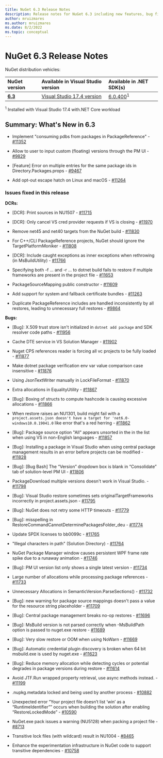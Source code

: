 ```yaml
---
title: NuGet 6.3 Release Notes
description: Release notes for NuGet 6.3 including new features, bug fixes, and DCRs.
author: mruizmares
ms.author: mruizmares
ms.date: 8/2/2022
ms.topic: conceptual
---
```


# NuGet 6.3 Release Notes

NuGet distribution vehicles:

| NuGet version | Available in Visual Studio version | Available in .NET SDK(s) |
|:---|:---|:---|
| [**6.3**](https://nuget.org/downloads) | [Visual Studio 17.4 version <VSVersion>](https://visualstudio.microsoft.com/downloads/) | [6.0.400](https://dotnet.microsoft.com/download/dotnet-core/<SDKMajorMinorVersionOnly>)<sup>1</sup> |

<sup>1</sup> Installed with Visual Studio 17.4 with.NET Core workload

## Summary: What's New in 6.3

* Implement "consuming pdbs from packages in PackageReference" - [#11352](https://github.com/NuGet/Home/issues/11352)

* Allow to user to input custom (floating) versions through the PM UI - [#9829](https://github.com/NuGet/Home/issues/9829)

* [Feature] Error on multiple entries for the same package ids in Directory.Packages.props - [#9467](https://github.com/NuGet/Home/issues/9467)

* Add opt-out escape hatch on Linux and macOS - [#11264](https://github.com/NuGet/Home/issues/11264)

### Issues fixed in this release

**DCRs:**

* [DCR]: Print sources in NU1507 - [#11715](https://github.com/NuGet/Home/issues/11715)

* [DCR]: Only cancel VS cred provider requests if VS is closing - [#11970](https://github.com/NuGet/Home/issues/11970)

* Remove net45 and net40 targets from the NuGet build - [#11830](https://github.com/NuGet/Home/issues/11830)

* For C++/CLI PackageReference projects, NuGet should ignore the TargetPlatformMoniker - [#11808](https://github.com/NuGet/Home/issues/11808)

* [DCR]: Include caught exceptions as inner exceptions when rethrowing (in MsBuildUtility) - [#11766](https://github.com/NuGet/Home/issues/11766)

* Specifying both -f ... and -r ... to dotnet build fails to restore if multiple frameworks are present in the project file - [#11653](https://github.com/NuGet/Home/issues/11653)

* PackageSourceMapping public constructor - [#11609](https://github.com/NuGet/Home/issues/11609)

* Add support for system and fallback certificate bundles - [#11263](https://github.com/NuGet/Home/issues/11263)

* Duplicate PackageReference includes are handled inconsistently by all restores, leading to unnecessary full restores - [#9864](https://github.com/NuGet/Home/issues/9864)

**Bugs:**

* [Bug]:  X.509 trust store isn't initialized in `dotnet add package` and SDK resolver code paths - [#11956](https://github.com/NuGet/Home/issues/11956)

* Cache DTE service in VS Solution Manager - [#11902](https://github.com/NuGet/Home/issues/11902)

* Nuget CPS references reader is forcing all vc projects to be fully loaded - [#11877](https://github.com/NuGet/Home/issues/11877)

* Make dotnet package verification env var value comparison case insensitive - [#11876](https://github.com/NuGet/Home/issues/11876)

* Using JsonTextWriter manually in LockFileFormat - [#11870](https://github.com/NuGet/Home/issues/11870)

* Extra allocations in EqualityUtility - [#11867](https://github.com/NuGet/Home/issues/11867)

* [Bug]: Boxing of structs to compute hashcode is causing excessive allocations - [#11866](https://github.com/NuGet/Home/issues/11866)

* When restore raises an NU1301, build might fail with a `project.assets.json doesn't have a target for 'net6.0-windows10.0.19041.0` like error that's a red herring - [#11862](https://github.com/NuGet/Home/issues/11862)

* [Bug]: Package source option "All" appears unsorted in the in the list when using VS in non-English languages - [#11857](https://github.com/NuGet/Home/issues/11857)

* [Bug]: Installing a package in Visual Studio when using central package management results in an error before projects can be modified - [#11828](https://github.com/NuGet/Home/issues/11828)

* [Bug]: [Bug Bash] The “Version” dropdown box is blank in “Consolidate” tab of solution-level PM UI - [#11806](https://github.com/NuGet/Home/issues/11806)

* PackageDownload multiple versions doesn't work in Visual Studio.  - [#11798](https://github.com/NuGet/Home/issues/11798)

* [Bug]: Visual Studio restore sometimes sets originalTargetFrameworks incorrectly in project.assets.json - [#11795](https://github.com/NuGet/Home/issues/11795)

* [Bug]: NuGet does not retry some HTTP timeouts - [#11779](https://github.com/NuGet/Home/issues/11779)

* [Bug]: misspelling in RestoreCommandCannotDeterminePackagesFolder_deu - [#11774](https://github.com/NuGet/Home/issues/11774)

* Update SPDX licenses to bb0099c - [#11765](https://github.com/NuGet/Home/issues/11765)

* "Illegal characters in path" (Solution Directory) - [#11764](https://github.com/NuGet/Home/issues/11764)

* NuGet Package Manager window causes persistent WPF frame rate spike due to a runaway animation - [#11746](https://github.com/NuGet/Home/issues/11746)

* [Bug]: PM UI version list only shows a single latest version - [#11734](https://github.com/NuGet/Home/issues/11734)

* Large number of allocations while processing package references - [#11733](https://github.com/NuGet/Home/issues/11733)

* Unnecessary Allocations in SemanticVersion.ParseSections() - [#11732](https://github.com/NuGet/Home/issues/11732)

* [Bug]: new warning for package source mappings doesn't pass a value for the resource string placeholder - [#11709](https://github.com/NuGet/Home/issues/11709)

* [Bug]: Central package management breaks no-op restores - [#11696](https://github.com/NuGet/Home/issues/11696)

* [Bug]: MsBuild version is not parsed correctly when -MsBuildPath option is passed to nuget.exe restore - [#11689](https://github.com/NuGet/Home/issues/11689)

* [Bug]: Very slow restore or OOM when using NoWarn - [#11669](https://github.com/NuGet/Home/issues/11669)

* [Bug]: Automatic credential plugin discovery is broken when 64 bit msbuild.exe is used by nuget.exe - [#11623](https://github.com/NuGet/Home/issues/11623)

* [Bug]:  Reduce memory allocation while detecting cycles or potential degrades in package versions during restore - [#11614](https://github.com/NuGet/Home/issues/11614)

* Avoid JTF.Run wrapped property retrieval, use async methods instead. - [#11199](https://github.com/NuGet/Home/issues/11199)

* .nupkg.metadata locked and being used by another process - [#10882](https://github.com/NuGet/Home/issues/10882)

* Unexpected error “Your project file doesn’t list ‘win’ as a “RuntimeIdentifier”” occurs when building the solution after enabling “RestoreLockedMode” - [#10590](https://github.com/NuGet/Home/issues/10590)

* NuGet.exe pack issues a warning (NU5128) when packing a project file - [#8713](https://github.com/NuGet/Home/issues/8713)

* Transitive lock files (with wildcard) result in NU1004 - [#8465](https://github.com/NuGet/Home/issues/8465)

* Enhance the experimentation infrastructure in NuGet code to support transitive dependencies - [#10758](https://github.com/NuGet/Home/issues/10758)